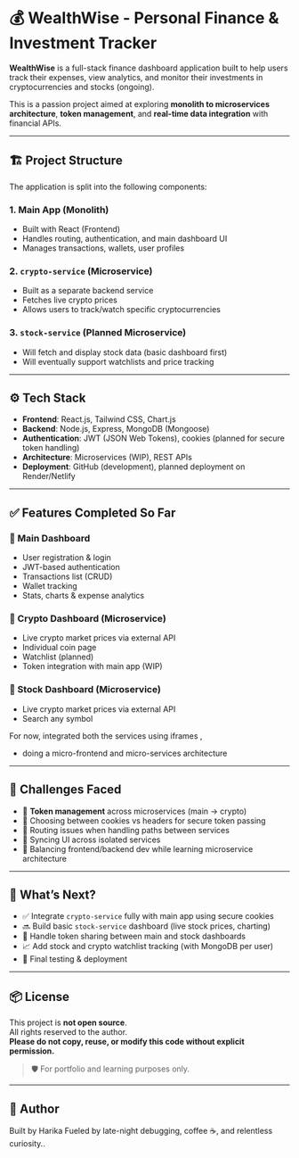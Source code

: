 # 💰 WealthWise - Personal Finance & Investment Tracker

**WealthWise** is a full-stack finance dashboard application built to help users track their expenses, view analytics, and monitor their investments in cryptocurrencies and stocks (ongoing).

This is a passion project aimed at exploring **monolith to microservices architecture**, **token management**, and **real-time data integration** with financial APIs.

---

## 🏗️ Project Structure

The application is split into the following components:

### 1. Main App (Monolith)
- Built with React (Frontend)
- Handles routing, authentication, and main dashboard UI
- Manages transactions, wallets, user profiles

### 2. `crypto-service` (Microservice)
- Built as a separate backend service
- Fetches live crypto prices
- Allows users to track/watch specific cryptocurrencies

### 3. `stock-service` (Planned Microservice)
- Will fetch and display stock data (basic dashboard first)
- Will eventually support watchlists and price tracking

---

## ⚙️ Tech Stack

- **Frontend**: React.js, Tailwind CSS, Chart.js
- **Backend**: Node.js, Express, MongoDB (Mongoose)
- **Authentication**: JWT (JSON Web Tokens), cookies (planned for secure token handling)
- **Architecture**: Microservices (WIP), REST APIs
- **Deployment**: GitHub (development), planned deployment on Render/Netlify

---

## ✅ Features Completed So Far

### 🔹 Main Dashboard
- User registration & login
- JWT-based authentication
- Transactions list (CRUD)
- Wallet tracking
- Stats, charts & expense analytics

### 🔹 Crypto Dashboard (Microservice)
- Live crypto market prices via external API
- Individual coin page
- Watchlist (planned)
- Token integration with main app (WIP)

### 🔹 Stock Dashboard (Microservice)
- Live crypto market prices via external API
- Search any symbol

For now, integrated both the services using iframes ,
- doing a micro-frontend and micro-services architecture

---

## 🐞 Challenges Faced

- 🎯 **Token management** across microservices (main → crypto)
- 🍪 Choosing between cookies vs headers for secure token passing
- 🧩 Routing issues when handling paths between services
- 🔁 Syncing UI across isolated services
- 🤹 Balancing frontend/backend dev while learning microservice architecture

---

## 🚀 What’s Next?

- ✅ Integrate `crypto-service` fully with main app using secure cookies
- 🔜 Build basic `stock-service` dashboard (live stock prices, charting)
- 🔐 Handle token sharing between main and stock dashboards
- 📈 Add stock and crypto watchlist tracking (with MongoDB per user)
- 🧪 Final testing & deployment

---

## 📦 License

This project is **not open source**.  
All rights reserved to the author.  
**Please do not copy, reuse, or modify this code without explicit permission.**
> 🛡️ For portfolio and learning purposes only.

---

## 🙌 Author

Built by Harika
Fueled by late-night debugging, coffee ☕, and relentless curiosity..

